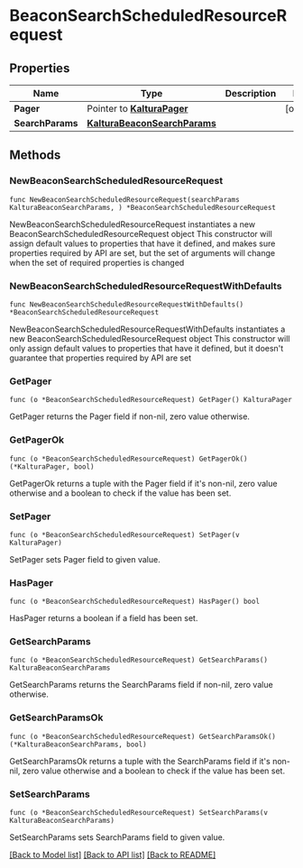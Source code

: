 # BeaconSearchScheduledResourceRequest

## Properties

Name | Type | Description | Notes
------------ | ------------- | ------------- | -------------
**Pager** | Pointer to [**KalturaPager**](KalturaPager.md) |  | [optional] 
**SearchParams** | [**KalturaBeaconSearchParams**](KalturaBeaconSearchParams.md) |  | 

## Methods

### NewBeaconSearchScheduledResourceRequest

`func NewBeaconSearchScheduledResourceRequest(searchParams KalturaBeaconSearchParams, ) *BeaconSearchScheduledResourceRequest`

NewBeaconSearchScheduledResourceRequest instantiates a new BeaconSearchScheduledResourceRequest object
This constructor will assign default values to properties that have it defined,
and makes sure properties required by API are set, but the set of arguments
will change when the set of required properties is changed

### NewBeaconSearchScheduledResourceRequestWithDefaults

`func NewBeaconSearchScheduledResourceRequestWithDefaults() *BeaconSearchScheduledResourceRequest`

NewBeaconSearchScheduledResourceRequestWithDefaults instantiates a new BeaconSearchScheduledResourceRequest object
This constructor will only assign default values to properties that have it defined,
but it doesn't guarantee that properties required by API are set

### GetPager

`func (o *BeaconSearchScheduledResourceRequest) GetPager() KalturaPager`

GetPager returns the Pager field if non-nil, zero value otherwise.

### GetPagerOk

`func (o *BeaconSearchScheduledResourceRequest) GetPagerOk() (*KalturaPager, bool)`

GetPagerOk returns a tuple with the Pager field if it's non-nil, zero value otherwise
and a boolean to check if the value has been set.

### SetPager

`func (o *BeaconSearchScheduledResourceRequest) SetPager(v KalturaPager)`

SetPager sets Pager field to given value.

### HasPager

`func (o *BeaconSearchScheduledResourceRequest) HasPager() bool`

HasPager returns a boolean if a field has been set.

### GetSearchParams

`func (o *BeaconSearchScheduledResourceRequest) GetSearchParams() KalturaBeaconSearchParams`

GetSearchParams returns the SearchParams field if non-nil, zero value otherwise.

### GetSearchParamsOk

`func (o *BeaconSearchScheduledResourceRequest) GetSearchParamsOk() (*KalturaBeaconSearchParams, bool)`

GetSearchParamsOk returns a tuple with the SearchParams field if it's non-nil, zero value otherwise
and a boolean to check if the value has been set.

### SetSearchParams

`func (o *BeaconSearchScheduledResourceRequest) SetSearchParams(v KalturaBeaconSearchParams)`

SetSearchParams sets SearchParams field to given value.



[[Back to Model list]](../README.md#documentation-for-models) [[Back to API list]](../README.md#documentation-for-api-endpoints) [[Back to README]](../README.md)


